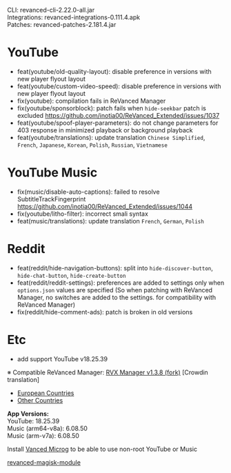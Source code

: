 CLI: revanced-cli-2.22.0-all.jar  
Integrations: revanced-integrations-0.111.4.apk  
Patches: revanced-patches-2.181.4.jar  

YouTube
==
- feat(youtube/old-quality-layout): disable preference in versions with new player flyout layout
- feat(youtube/custom-video-speed): disable preference in versions with new player flyout layout
- fix(youtube): compilation fails in ReVanced Manager
- fix(youtube/sponsorblock): patch fails when `hide-seekbar` patch is excluded https://github.com/inotia00/ReVanced_Extended/issues/1037
- feat(youtube/spoof-player-parameters): do not change parameters for 403 response in minimized playback or background playback
- feat(youtube/translations): update translation
`Chinese Simplified`, `French`, `Japanese`, `Korean`, `Polish`, `Russian`, `Vietnamese`


YouTube Music
==
- fix(music/disable-auto-captions): failed to resolve SubtitleTrackFingerprint https://github.com/inotia00/ReVanced_Extended/issues/1044
- fix(youtube/litho-filter): incorrect smali syntax
- feat(music/translations): update translation
`French`, `German`, `Polish`


Reddit
==
- feat(reddit/hide-navigation-buttons): split into `hide-discover-button`, `hide-chat-button`, `hide-create-button`
- feat(reddit/reddit-settings): preferences are added to settings only when `options.json` values are specified
(So when patching with ReVanced Manager, no switches are added to the settings. for compatibility with ReVanced Manager)
- fix(reddit/hide-comment-ads): patch is broken in old versions


Etc
==
- add support YouTube v18.25.39


※ Compatible ReVanced Manager: [RVX Manager v1.3.8 (fork)](https://github.com/inotia00/revanced-manager/releases/tag/v1.3.8)
[Crowdin translation]
- [European Countries](https://crowdin.com/project/revancedextendedeu)
- [Other Countries](https://crowdin.com/project/revancedextended)


  
**App Versions:**  
YouTube: 18.25.39  
Music (arm64-v8a): 6.08.50  
Music (arm-v7a): 6.08.50  

Install [Vanced Microg](https://github.com/TeamVanced/VancedMicroG/releases) to be able to use non-root YouTube or Music  

[revanced-magisk-module](https://github.com/j-hc/revanced-magisk-module)  
